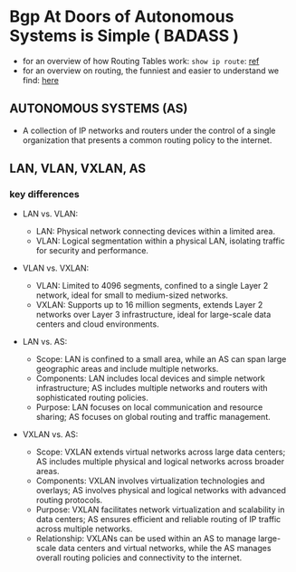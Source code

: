 # Bgp At Doors of Autonomous Systems is Simple ( BADASS )
- for an overview of how Routing Tables work: `show ip route`: [ref](https://www.youtube.com/watch?v=uKiM9-tGuc4)
- for an overview on routing, the funniest and easier to understand we find: [here](https://www.youtube.com/watch?v=kyMoEgdMbH8)

## AUTONOMOUS SYSTEMS (AS)
- A collection of IP networks and routers under the control of a single organization that presents a common routing policy to the internet.

## LAN, VLAN, VXLAN, AS
### key differences
- LAN vs. VLAN:

  - LAN: Physical network connecting devices within a limited area.
  - VLAN: Logical segmentation within a physical LAN, isolating traffic for security and performance.

- VLAN vs. VXLAN:
  - VLAN: Limited to 4096 segments, confined to a single Layer 2 network, ideal for small to medium-sized networks.
  - VXLAN: Supports up to 16 million segments, extends Layer 2 networks over Layer 3 infrastructure, ideal for large-scale data centers and cloud environments.
 
- LAN vs. AS:

  - Scope: LAN is confined to a small area, while an AS can span large geographic areas and include multiple networks.
  - Components: LAN includes local devices and simple network infrastructure; AS includes multiple networks and routers with sophisticated routing policies.
  - Purpose: LAN focuses on local communication and resource sharing; AS focuses on global routing and traffic management.

- VXLAN vs. AS:

  - Scope: VXLAN extends virtual networks across large data centers; AS includes multiple physical and logical networks across broader areas.
  - Components: VXLAN involves virtualization technologies and overlays; AS involves physical and logical networks with advanced routing protocols.
  - Purpose: VXLAN facilitates network virtualization and scalability in data centers; AS ensures efficient and reliable routing of IP traffic across multiple networks.
  - Relationship: VXLANs can be used within an AS to manage large-scale data centers and virtual networks, while the AS manages overall routing policies and connectivity to the internet.
 


  
